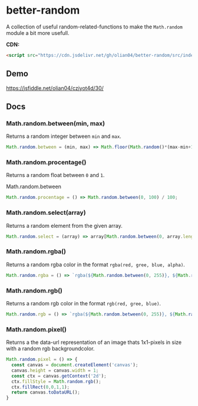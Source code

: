# better-random
A collection of useful random-related-functions to make the `Math.random` module a bit more usefull.

__CDN:__

```html
<script src="https://cdn.jsdelivr.net/gh/olian04/better-random/src/index.js"></script>
```

## Demo

https://jsfiddle.net/olian04/czjyot4d/30/

## Docs

### Math.random.between(min, max)

Returns a random integer between `min` and `max`.

```js
Math.random.between = (min, max) => Math.floor(Math.random()*(max-min+1)+min);
```

### Math.random.procentage()

Returns a random float between `0` and `1`.

Math.random.between

```js
Math.random.procentage = () => Math.random.between(0, 100) / 100;
```

### Math.random.select(array)

Returns a random element from the given array.


```js
Math.random.select = (array) => array[Math.random.between(0, array.length-1)];

```

### Math.random.rgba()

Returns a random rgba color in the format `rgba(red, gree, blue, alpha)`.

```js
Math.random.rgba = () => `rgba(${Math.random.between(0, 255)}, ${Math.random.between(0, 255)}, ${Math.random.between(0, 255)}, ${Math.random.procentage()})`;
```

### Math.random.rgb()

Returns a random rgb color in the format `rgb(red, gree, blue)`.

```js
Math.random.rgb = () => `rgba(${Math.random.between(0, 255)}, ${Math.random.between(0, 255)}, ${Math.random.between(0, 255)})`;
```

### Math.random.pixel()

Returns a the data-url representation of an image thats 1x1-pixels in size with a random rgb backgroundcolor.

```js
Math.random.pixel = () => {
  const canvas = document.createElement('canvas');
  canvas.height = canvas.width = 1;
  const ctx = canvas.getContext('2d');
  ctx.fillStyle = Math.random.rgb();
  ctx.fillRect(0,0,1,1);
  return canvas.toDataURL();
}
```
